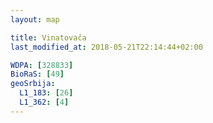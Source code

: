 ```yaml
---
layout: map

title: Vinatovača
last_modified_at: 2018-05-21T22:14:44+02:00

WDPA: [328833]
BioRaS: [49]
geoSrbija:
  L1_183: [26]
  L1_362: [4]
---
```

